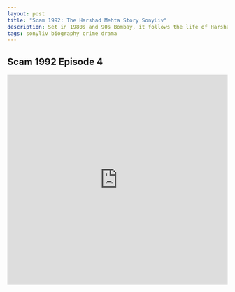 ```yaml
---
layout: post
title: "Scam 1992: The Harshad Mehta Story SonyLiv"
description: Set in 1980s and 90s Bombay, it follows the life of Harshad Mehta, a stockbroker who took the stock market to dizzying heights and his catastrophic downfall.
tags: sonyliv biography crime drama
---
```

## Scam 1992 Episode 4

<div class="responsive-container">
<iframe src="https://drive.google.com/file/d/1G2wqX1_L94fFPJYyqInCDzIecTdGMNtU/preview" frameborder="0" marginwidth="0" marginheight="0" scrolling="NO" width="100%" height="480" allowfullscreen=""></iframe>
<div style="width: 80px; height: 80px; position: absolute; opacity: 0; right: 0px; top: 0px;"> </div></div>

<script data-ad-client="ca-pub-8367357551397143" async src="https://pagead2.googlesyndication.com/pagead/js/adsbygoogle.js"></script>